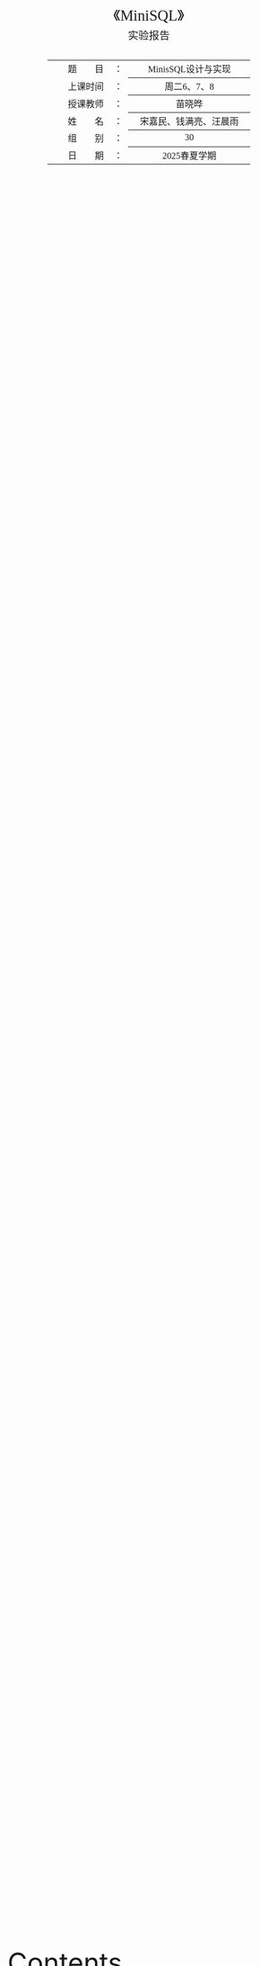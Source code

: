 <div class="cover" style="break-after:page;font-family:方正公文仿宋;width:100%;height:100%;border:none;margin: 0 auto;text-align:center;">
    <div style="width:60%;margin: 0 auto;height:0;padding-bottom:10%;">
        </br>
        <img src="https://raw.githubusercontent.com/Keldos-Li/pictures/main/typora-latex-theme/ZJU-name.svg" alt="校名" style="width:100%;"/>
    </div>
    </br></br></br></br></br>
    <div style="width:60%;margin: 0 auto;height:0;padding-bottom:40%;">
        <img src="https://raw.githubusercontent.com/Keldos-Li/pictures/main/typora-latex-theme/ZJU-logo.svg" alt="校徽" style="width:100%;"/>
  </div>
    </br></br></br></br></br></br></br></br>
    <span style="font-family:华文黑体Bold;text-align:center;font-size:20pt;margin: 10pt auto;line-height:30pt;">《MiniSQL》</span>
    <p style="text-align:center;font-size:14pt;margin: 0 auto">实验报告 </p>
    </br>
    </br>
    <table style="border:none;text-align:center;width:72%;font-family:仿宋;font-size:14px; margin: 0 auto;">
    <tbody style="font-family:方正公文仿宋;font-size:12pt;">
      <tr style="font-weight:normal;"> 
        <td style="width:20%;text-align:right;">题　　目</td>
        <td style="width:2%">：</td> 
        <td style="width:40%;font-weight:normal;border-bottom: 1px solid;text-align:center;font-family:华文仿宋"> MinisSQL设计与实现</td>     </tr>
      <tr style="font-weight:normal;"> 
        <td style="width:20%;text-align:right;">上课时间</td>
        <td style="width:2%">：</td> 
        <td style="width:40%;font-weight:normal;border-bottom: 1px solid;text-align:center;font-family:华文仿宋">    周二6、7、8 </td> </tr>
      <tr style="font-weight:normal;"> 
        <td style="width:20%;text-align:right;">授课教师</td>
        <td style="width:2%">：</td> 
        <td style="width:40%;font-weight:normal;border-bottom: 1px solid;text-align:center;font-family:华文仿宋">苗晓晔 </td>     </tr>
      <tr style="font-weight:normal;"> 
        <td style="width:20%;text-align:right;">姓　　名</td>
        <td style="width:2%">：</td> 
        <td style="width:40%;font-weight:normal;border-bottom: 1px solid;text-align:center;font-family:华文仿宋"> 宋嘉民、钱满亮、汪晨雨</td>     </tr>
      <tr style="font-weight:normal;"> 
        <td style="width:20%;text-align:right;">组　　别</td>
        <td style="width:%">：</td> 
        <td style="width:40%;font-weight:normal;border-bottom: 1px solid;text-align:center;font-family:华文仿宋"> 30 </td>   </tr>
      <tr style="font-weight:normal;"> 
        <td style="width:20%;text-align:right;">日　　期</td>
        <td style="width:2%">：</td> 
        <td style="width:40%;font-weight:normal;border-bottom: 1px solid;text-align:center;font-family:华文仿宋">2025春夏学期</td>     </tr>
    </tbody>              
    </table>
</div>




<font size = 8> Contents </font>



[TOC]



## MiniSQL系统概述

### 前言

如果将数据库比作一座大厦，那么学习SQL语言就像学习如何使用这座大厦的各种设施。我们能够执行一些基本的SQL操作，就如同我们能够在大厦内轻松找到电梯、使用会议室、或进入办公室。然而，我们对数据库系统的理解仍然很表面，就像我们对大厦的建筑结构和基础设施知之甚少。

而编写miniSQL的过程则类似于设计和建造一座大厦。从这个过程中，我们可以深入了解数据库系统（DBMS）的运行原理。从最基本的内存管理、记录处理开始，逐步涉及到索引的创建与搜索，再到执行计划的生成与选择，最后到实际执行。通过编写miniSQL，我们不仅是学习如何实现一个简单的数据库，更是深入理解和巩固数据库理论知识。

这不仅大大提升了我们的实际操作能力，还加深了我们对数据库系统内在机制的理解。就像亲自设计和建造一座大厦能让我们全面理解其每一个结构和功能部件的协同工作原理，编写miniSQL也能使我们更透彻地理解数据库系统的各个层面。这对我们的实践能力提升和理论知识深化都有极大的帮助。



### 功能描述

本MiniSQL系统实现了一个功能完整的关系型数据库管理系统，主要功能包括：

1. **数据类型支持**：完整支持三种基本数据类型：`INTEGER`（32位有符号整数）、`CHAR(n)`（定长字符串，最大长度支持到4KB）、`FLOAT`（单精度浮点数）。
2. **表管理功能**：支持创建包含最多32个属性的数据表，支持主键（PRIMARY KEY）和唯一性约束（UNIQUE），提供完整的表创建、删除和查看功能。
3. **索引管理**：实现了基于B+树的高效索引系统，对主键自动建立索引，对UNIQUE属性同样自动建立索引，支持手动创建和删除索引。
4. **数据操作**：
   - **查询操作**：支持复杂的WHERE条件查询，包括等值查询、不等值查询、范围查询，支持AND/OR逻辑连接符
   - **插入操作**：支持单条记录的高效插入，自动维护索引一致性
   - **删除操作**：支持基于条件的批量删除和全表删除
   - **更新操作**：支持基于条件的记录更新
5. **数据库管理**：支持多数据库管理，可以创建、删除、切换数据库
6. **脚本执行**：支持执行SQL脚本文件，便于批量操作
7. **高性能特性**：实现了工业级B+树索引，支持10万+数据量的高效处理

### 系统架构特点

- **模块化设计**：采用分层架构，各模块职责清晰，耦合度低
- **内存管理优化**：实现了Clock Replacer替换算法，相比传统LRU算法在高并发场景下性能更优
- **事务安全**：通过原子操作和一致性检查确保数据完整性
- **可扩展性**：架构设计支持未来功能扩展，如添加新的数据类型或查询优化器

### 运行环境

- **开发环境**：使用CLion IDE连接Windows 11下的WSL2或Linux服务器
- **编译要求**：CMake 3.16+，支持C++17标准
- **依赖库**：Google Test（用于单元测试）、Google Log（用于日志记录）
- **系统要求**：Linux/Unix系统，支持POSIX标准

### 参考资料

- 浙江大学数据库系统课程框架（ZJU-Git）
- CMU 15-445 Database Systems课程理论知识
- 《数据库系统概念》第七版理论基础

## MiniSQL系统结构设计

<img src="https://blog-pic-thorin.oss-cn-hangzhou.aliyuncs.com/image-20240610205609394.png" alt="image-20240610205609394" style="zoom:50%;" />

如上图所示的系统架构，MiniSQL采用经典的分层架构设计。SQL Parser（解释器）负责将用户输入的SQL语句解析为抽象语法树（AST），然后交由Execute Engine（执行引擎）处理。执行引擎根据语法树的内容和查询优化结果，生成相应的执行计划，并对指定的数据库实例（DB Storage Engine Instance）进行操作。

每个DB Storage Engine Instance对应一个独立的数据库实例（即通过CREATE DATABASE创建的数据库），实现了完整的数据库隔离。在每个数据库实例中，用户可以定义若干数据表和索引，这些元数据和实际数据通过以下核心模块进行管理：

- **Catalog Manager**：负责维护数据库的元数据信息
- **Record Manager**：负责数据记录的存储和管理  
- **Index Manager**：负责B+树索引的创建和维护
- **Buffer Pool Manager**：负责内存和磁盘之间的数据交换
- **Disk Manager**：负责底层磁盘文件的读写操作

### Disk Manager模块

Disk Manager模块位于整个系统架构的最底层，承担着数据库文件管理的核心职责。该模块主要负责磁盘存储空间的分配与回收，以及数据页的底层读写操作。

#### 核心功能

**空间管理**：通过位图（Bitmap）数据结构实现磁盘页面的分配和回收管理。位图中的每个比特位对应一个数据页的分配状态：

- `0`：表示该数据页空闲可用
- `1`：表示该数据页已被分配使用

**页面映射**：建立逻辑页号到物理页号的映射关系，使得上层模块可以通过逻辑页号访问对应的物理存储位置。

**文件I/O操作**：提供底层的磁盘读写接口，支持按页为单位的数据读取和写入操作。

#### 设计特点

1. **透明性**：对上层模块（Buffer Pool Manager）提供统一的接口，屏蔽底层文件系统的复杂性
2. **高效性**：使用位图管理空闲页面，分配和回收操作的时间复杂度为O(1)
3. **可靠性**：确保数据页分配的原子性，避免并发访问导致的数据不一致

![image-20240610210746303](https://blog-pic-thorin.oss-cn-hangzhou.aliyuncs.com/image-20240610210746303.png)

### Buffer Pool Manager模块

Buffer Pool Manager是数据库系统中的关键组件，负责管理内存缓冲池和磁盘之间的数据交换。该模块实现了数据库系统能够处理超过物理内存大小的数据集这一重要特性。

#### 设计原理

**透明性设计**：Buffer Pool Manager对其他模块完全透明，其他模块只需要使用页面标识符`page_id`请求数据页，无需关心该页面是否已在内存中。同样，Disk Manager的操作对Buffer Pool Manager也是透明的。

**Page对象管理**：系统中所有内存页面都由`Page`对象表示，每个`Page`对象包含：

- `data_`：连续的内存空间，用于存储实际数据
- `page_id_`：页面的唯一标识符
- `pin_count_`：引用计数，记录当前固定该页面的线程数
- `is_dirty_`：脏页标记，标识页面是否被修改过

#### 核心功能实现

**主要接口函数**：

- `FetchPage(page_id)`：从缓冲池中获取指定页面，如果不在内存中则从磁盘加载
- `NewPage(page_id*)`：分配一个新的页面，返回页面指针和分配的页面ID
- `UnpinPage(page_id, is_dirty)`：释放页面的引用，标记是否为脏页
- `FlushPage(page_id)`：将指定页面强制写回磁盘
- `DeletePage(page_id)`：删除页面并释放相关资源

**内存管理策略**：

1. **优先级查找**：首先检查请求的页面是否已在缓冲池中
2. **空闲页分配**：从free_list中寻找可用的空闲页面
3. **页面替换**：当缓冲池满时，使用替换算法选择合适的页面进行淘汰

#### 页面替换算法优化

**Clock Replacer实现**：

相比传统的LRU替换算法，我们实现了Clock Replacer作为性能优化：

**Clock算法优势**：

- 时间复杂度接近O(1)，避免了LRU算法中链表遍历的开销
- 在高并发场景下性能表现更优
- 实现相对简单，降低了系统复杂度

**实现原理**：

- 使用循环缓冲区结构，配合时钟指针进行页面选择
- 每个页面维护一个reference bit（使用位）
- 需要替换时检查指针位置的使用位：使用位为0则替换，否则置0并移动指针

```cpp
// Clock Replacer核心逻辑示例
bool ClockReplacer::Victim(frame_id_t *frame_id) {
  while (true) {
    if (ref_flag_[clock_hand_] == false) {
      *frame_id = clock_hand_;
      clock_hand_ = (clock_hand_ + 1) % pool_size_;
      return true;
    }
    ref_flag_[clock_hand_] = false;
    clock_hand_ = (clock_hand_ + 1) % pool_size_;
  }
}
```

#### Bonus: Clock_Replacer

**Clock Replacer**是Buffer Pool Manager中的一个重要组件，负责在缓冲池满时选择合适的页面进行替换。相比传统的LRU算法，Clock Replacer具有更高的性能和更低的实现复杂度。

**Clock Replacer的算法设计**：

**数据结构设计**：

- `clock_list`：使用双向链表维护可被替换的页面队列，支持高效的头尾操作
- `clock_status`：使用map存储每个页面的引用位状态（0表示未使用，1表示已使用）
- `capacity`：记录替换器的最大容量

**核心算法逻辑**：

1. **Victim操作**：实现页面淘汰选择

   1. 遍历clock_list寻找可替换页面
   2. 如果页面引用位为0，直接替换
   3. 如果页面引用位为1，设置为0并重新排队

   ```cpp
   bool CLOCKReplacer::Victim(frame_id_t *frame_id) {
    if (clock_list.empty()) {
        return false;  // 没有可以被替换的页
    }
   
    while (!clock_list.empty()) {
        frame_id_t current_frame = clock_list.front();
        clock_list.pop_front();
   
        // 如果当前页是未被pin的页
        if (clock_status[current_frame] == 0) {
            *frame_id = current_frame;
            clock_status.erase(current_frame);
            return true;  // 找到一个可以被替换的页
        } else {
            // 将当前页的状态设置为未使用，并将其放回队列末尾
            clock_status[current_frame] = 0;  // 设置为未使用状态
            clock_list.push_back(current_frame);
        }
    }
    return false;  // 没有找到可以被替换的页
    }
   ```

2. **Pin操作**：将页面从替换器中移除

   1. 从clock_list中移除指定页面
   2. 清除对应的状态信息

   ```cpp
   void CLOCKReplacer::Pin(frame_id_t frame_id) {
    // 如果页存在于replacer中，将其状态设置为未使用
    if (clock_status.find(frame_id) != clock_status.end()) {
        clock_list.remove(frame_id);  // 从列表中移除该页
        clock_status.erase(frame_id);  // 从状态映射中移除该页
    }
    }
   ```

3. **Unpin操作**：将页面添加到替换器中

   1. 检查容量是否合法
   2. 检查是否在clock_list中，如果在则更新引用位为1
   3. 如果不在，则先检查容量是否满，
   4. 必要时先执行Victim，再将页面添加到clock_list末尾
   5. 设置引用位为1（表示刚被使用）

   ```cpp
   void CLOCKReplacer::Unpin(frame_id_t frame_id) {
    if(clock_list.size() > capacity) {
        LOG(ERROR) << "CLOCKReplacer is over capacity: " << clock_list.size() << " > " << capacity;
        return;  
    }
    
    if (clock_status.find(frame_id) != clock_status.end()) {
        // 如果页已经存在于replacer中，将其状态设置为使用
        clock_status[frame_id] = 1;  // 设置为使用状态
    } else {
        if(clock_list.size() == capacity) {
        frame_id_t victim_frame_id;
        if (!Victim(&victim_frame_id)) {
            LOG(ERROR) << "Cannot unpin page " << frame_id << ": Capacity Full And Victim Failed";
            return;  // 👈 Victim失败时应该返回
        }
        }
        // 如果页不存在于replacer中，添加它
        if (clock_list.size() < capacity) {
            clock_list.push_back(frame_id);
            clock_status[frame_id] = 1;  // 设置为使用状态
        }
    }
    }
   ```

**算法优势**：

- 实现简单，减少了系统复杂度
- 内存开销小，并发性能好

**Clock Replacer的测试设计**：

- **单元测试**：使用gTest框架编写单元测试，验证页面替换逻辑的正确性

**测试用例详细说明**：

1. **基本功能测试**：
   - 测试多个页面的Unpin操作，验证Size()返回正确的页面数量
   - 测试重复Unpin同一页面只更新引用位而不增加Size

2. **Clock算法核心逻辑测试**：
   - 验证两轮扫描机制：第一轮将所有引用位为1的页面设为0并重新排队
   - 第二轮扫描时选择引用位为0的页面进行替换，按FIFO顺序
   - 测试连续3次Victim操作按正确顺序(1→2→3)返回页面

3. **Pin/Unpin交互测试**：
   - 验证Pin操作正确移除页面，Size相应减少
   - 测试对已被Victim的页面执行Pin操作无效果
   - 验证重新Unpin页面后引用位正确设置为1

4. **容量限制和Victim触发测试**：
   - 测试达到容量上限(5个页面)时再Unpin新页面会自动触发Victim
   - 验证Victim操作成功后新页面被正确添加到队列末尾
   - 测试最终Size保持在容量限制内

**测试覆盖的关键场景**：

- Clock指针的循环移动逻辑
- 引用位的正确设置和清除
- 页面在队列中的正确位置管理
- 多轮扫描后的确定性行为

```cpp
TEST(CLOCKReplacerTest, SampleTest) {
    CLOCKReplacer clock_replacer(7);

    // Scenario: unpin six elements, i.e. add them to the replacer.
    clock_replacer.Unpin(1);
    clock_replacer.Unpin(2);
    clock_replacer.Unpin(3);
    clock_replacer.Unpin(4);
    clock_replacer.Unpin(5);
    clock_replacer.Unpin(6);
    clock_replacer.Unpin(1);  // 重复unpin，只是重新设置引用位
    EXPECT_EQ(6, clock_replacer.Size());

    // Scenario: get victims from the clock replacer.
    // 第一轮：所有页面引用位都是1，会被设置为0并重新入队
    // 第二轮：找到引用位为0的页面进行替换（按添加顺序）
    int value;
    clock_replacer.Victim(&value);
    EXPECT_EQ(1, value);  // 第一个添加的页面
    clock_replacer.Victim(&value);
    EXPECT_EQ(2, value);  // 第二个添加的页面
    clock_replacer.Victim(&value);
    EXPECT_EQ(3, value);  // 第三个添加的页面

    // Scenario: pin elements in the replacer.
    // Note that 3 has already been victimized, so pinning 3 should have no effect.
    clock_replacer.Pin(3);  // 无效果，因为3已经被移除
    clock_replacer.Pin(4);  // 移除4
    EXPECT_EQ(2, clock_replacer.Size());  // 剩余5,6

    // Scenario: unpin 4. We expect that the reference bit of 4 will be set to 1.
    clock_replacer.Unpin(4);  // 重新添加4，引用位设为1
    EXPECT_EQ(3, clock_replacer.Size());  // 现在有5,6,4

    // Scenario: continue looking for victims.
    clock_replacer.Victim(&value);
    EXPECT_EQ(5, value);  // 5的引用位在第一轮被设为0
    clock_replacer.Victim(&value);
    EXPECT_EQ(6, value);  // 6的引用位在第一轮被设为0
    clock_replacer.Victim(&value);
    EXPECT_EQ(4, value);  // 4刚添加，引用位为1，需要两轮才能被替换

    // 新的测试场景
    CLOCKReplacer clock_replacer_new(5);
    clock_replacer_new.Unpin(1);
    clock_replacer_new.Unpin(2);
    clock_replacer_new.Unpin(3);
    clock_replacer_new.Unpin(4);
    clock_replacer_new.Unpin(5);
    // 容量已满，再unpin会触发victim操作
    clock_replacer_new.Unpin(6);  // 这会先victim一个页面，然后添加6
    EXPECT_EQ(5, clock_replacer_new.Size());
    // 测试基本的victim顺序
    clock_replacer_new.Victim(&value);
    // 刚才Unpin(6)时，1先被设置为0，然后被victim掉了，最后在队末尾添加了6，所以下一步是2
    EXPECT_EQ(2, value);
}
```



### Record Manager模块

Record Manager模块负责管理数据表中的所有记录，是数据库存储层的核心组件。该模块提供了记录的插入、删除、更新和查找等基本操作，并为上层执行引擎提供统一的数据访问接口。

#### 数据模型设计

Record Manager基于以下四个核心概念构建：

**1. Column（列）**

- 定义表中单个字段的属性信息
- 包含字段名、数据类型、长度、是否允许为空、是否唯一等属性
- 支持INTEGER、FLOAT、CHAR(n)三种数据类型

**2. Schema（模式）** 

- 表示数据表或索引的结构定义
- 由一个或多个Column组成，定义了完整的表结构
- 提供深拷贝和浅拷贝两种创建方式，满足不同使用场景

**3. Field（域）**

- 表示单条记录中某个字段的具体数据值
- 包含数据类型、是否为空、实际数据值等信息
- 支持不同数据类型之间的比较操作

**4. Row（行）**

- 表示完整的数据记录，等价于关系数据库中的元组概念
- 由一个或多个Field组成，代表表中的一行数据
- 通过RowId实现全局唯一标识

#### 序列化机制

为了实现数据的持久化存储，Record Manager实现了完整的序列化和反序列化机制：

**Schema序列化**：

```cpp
uint32_t Schema::SerializeTo(char *buf) const {
  char *pos = buf;
  // 写入魔数用于数据完整性检查
  MACH_WRITE_UINT32(pos, Schema::SCHEMA_MAGIC_NUM);
  pos += sizeof(uint32_t);
  
  // 写入列数
  uint32_t col_count = columns_.size();
  MACH_WRITE_UINT32(pos, col_count);
  pos += sizeof(uint32_t);
  
  // 序列化每个列的信息
  for (const auto &col : columns_) {
    uint32_t move = col->SerializeTo(pos);
    pos += move;
  }
  
  // 写入管理标志
  *pos = static_cast<char>(is_manage_);
  pos += sizeof(char);
  
  return pos - buf;
}
```

**Row序列化优化**：
采用空值位图（Null Bitmap）优化存储空间：

```cpp
uint32_t Row::SerializeTo(char *buf, Schema *schema) const {
  char *pos = buf;
  uint32_t field_count = schema->GetColumnCount();
  uint32_t bitmap_bytes_count = (field_count + 7) / 8; // 向上取整

  // 写入字段数量
  MACH_WRITE_UINT32(pos, field_count);
  pos += sizeof(uint32_t);

  // 生成并写入null bitmap
  std::vector<uint8_t> null_bitmap(bitmap_bytes_count, 0);
  for (uint32_t i = 0; i < field_count; ++i) {
    if (fields_[i]->IsNull()) {
      null_bitmap[i / 8] |= (1 << (i % 8));
    }
  }
  memcpy(pos, null_bitmap.data(), bitmap_bytes_count);
  pos += bitmap_bytes_count;

  // 序列化非空字段
  for (uint32_t i = 0; i < field_count; ++i) {
    if (!fields_[i]->IsNull()) {
      uint32_t move = fields_[i]->SerializeTo(pos);
      pos += move;
    }
  }
  return pos - buf;
}
```

#### Table Heap架构

**设计原理**：
Table Heap采用链式页面结构，每个表对应一个TableHeap对象，内部维护着多个TablePage的双向链表。

**RowId定位机制**：

- 使用64位RowId进行记录定位
- 高32位：存储page_id，标识记录所在的页面
- 低32位：存储slot_num，标识记录在页面中的槽位编号

**核心操作接口**：

- `InsertTuple(Row &row, Txn *txn)`：插入新记录
- `UpdateTuple(Row &row, const RowId &rid, Txn *txn)`：更新指定记录
- `MarkDelete(const RowId &rid, Txn *txn)`：标记删除记录
- `GetTuple(Row *row, Txn *txn)`：获取指定记录

![image.png](https://blog-pic-thorin.oss-cn-hangzhou.aliyuncs.com/1649165584868-b8768a94-7287-4ffa-8283-126368851db6.png)

**TableIterator迭代器**：
为上层执行引擎提供统一的遍历接口，支持顺序访问表中的所有记录，简化了执行器的实现复杂度。

### Index Manager模块

Index Manager模块负责实现和管理数据库索引，是提高查询性能的关键组件。该模块基于B+树这一经典的磁盘友好数据结构，提供了高效的数据检索能力。

#### B+树索引架构

我们实现的B+树具有以下特点：

- **磁盘友好**：每个B+树节点对应一个数据页，最大化磁盘I/O效率
- **支持范围查询**：叶子节点通过指针连接，支持高效的范围扫描
- **自平衡特性**：通过分裂和合并操作维护树的平衡性
- **高扇出比**：减少树的高度，降低查询时的I/O次数

#### 核心数据页类型

**1. BPlusTreePage（基类）**
包含所有B+树节点的公共属性：

```cpp
class BPlusTreePage {
private:
  IndexPageType page_type_;    // 页面类型（内部节点/叶子节点）
  lsn_t lsn_;                 // 日志序列号
  size_t size_;               // 当前键值对数量
  size_t max_size_;           // 最大容量
  page_id_t parent_page_id_;  // 父节点页面ID
  page_id_t page_id_;         // 当前页面ID
};
```

**2. BPlusTreeInternalPage（内部节点）**

- 存储m个键和m+1个指针（指向子节点的page_id）
- 第一个键设置为INVALID，实际查找从第二个键开始
- 维护半满特性，支持分裂、合并、重分布操作

**3. BPlusTreeLeafPage（叶子节点）**

- 存储实际的键值对（Key-Value）
- Key：由一个或多个Field序列化得到的索引键
- Value：存储对应记录的RowId
- 叶子节点间通过指针连接形成有序链表

#### 高级特性实现

**动态键长支持**：

```cpp
// GenericKey大小的动态调整
if (index_type == "bptree") {
  if (max_size <= 8) max_size = 16;
  else if (max_size <= 24) max_size = 32;
  else if (max_size <= 56) max_size = 64;
  else if (max_size <= 120) max_size = 128;
  else if (max_size <= 248) max_size = 256;
  else {
    LOG(ERROR) << "GenericKey size is too large";
    return nullptr;
  }
}
```

**批量加载优化**：
在创建索引时，系统会遍历表中所有现有数据并批量插入到索引中，确保索引的完整性：

```cpp
// 遍历表中现有记录并插入到索引中
for (TableIterator table_iter = table_heap->Begin(txn); 
     table_iter != table_heap->End(); ++table_iter) {
  Row current_row(table_iter->GetRowId());
  table_heap->GetTuple(&current_row, txn);
  
  // 构建索引键行
  std::vector<Field> index_key_fields;
  for (uint32_t column_index : column_index_mapping) {
    index_key_fields.push_back(*(current_row.GetField(column_index))); 
  }
  Row index_key_row(index_key_fields);
  
  // 将记录插入索引
  index_structure->InsertEntry(index_key_row, row_id, txn);
}
```

**范围查询支持**：
通过B+树迭代器实现高效的范围扫描，迭代器维护当前位置信息，支持顺序和逆序遍历。

**并发安全**：
通过Buffer Pool Manager提供的页面锁机制确保多线程环境下的数据一致性。

#### 索引类型和约束

**唯一索引**：

- 当前实现仅支持unique key索引
- 在插入重复键值时返回错误，保证数据完整性
- 主键和UNIQUE约束的列自动创建唯一索引

**GenericKey管理**：

- KeyManager负责GenericKey的序列化/反序列化和比较操作
- 支持多列组合索引
- 根据数据类型优化比较性能

### Catalog Manager模块

Catalog Manager是数据库系统的元数据管理核心，负责维护和管理数据库中所有表和索引的定义信息。该模块确保元数据的持久化存储和系统重启后的快速恢复。

#### 核心职责

**元数据管理**：

- 维护数据库中所有表的定义信息（表名、字段定义、主键、索引等）
- 管理每个字段的详细信息（字段类型、长度、约束条件等）
- 跟踪数据库中所有索引的定义和状态

**内存对象管理**：

- 以TableInfo和IndexInfo形式在内存中存储表和索引信息
- 维护表名到表ID、索引名到索引ID的映射关系
- 提供高效的元数据查找和访问接口

#### 持久化机制

**CatalogMeta设计**：

```cpp
uint32_t CatalogMeta::GetSerializedSize() const {
  return 4 +  // CATALOG_METADATA_MAGIC_NUM
         4 +  // table_meta_pages_.size()
         4 +  // index_meta_pages_.size()
         table_meta_pages_.size() * (4 + 4) +      // table_id + page_id
         index_meta_pages_.size() * (4 + 4);       // index_id + page_id
}
```

**数据库启动恢复机制**：

```cpp
CatalogManager::CatalogManager(BufferPoolManager *buffer_pool_manager, 
                               LockManager *lock_manager,
                               LogManager *log_manager, bool init) {
  if (init) {
    // 新建数据库
    catalog_meta_ = CatalogMeta::NewInstance();
    next_table_id_.store(catalog_meta_->GetNextTableId());
    next_index_id_.store(catalog_meta_->GetNextIndexId());
    FlushCatalogMetaPage();
  } else {
    // 从磁盘加载已有数据库
    Page *catalog_page = buffer_pool_manager_->FetchPage(CATALOG_META_PAGE_ID);
    catalog_meta_ = CatalogMeta::DeserializeFrom(catalog_page->GetData());
    buffer_pool_manager_->UnpinPage(CATALOG_META_PAGE_ID, false);

    // 恢复自增ID
    next_table_id_.store(catalog_meta_->GetNextTableId());
    next_index_id_.store(catalog_meta_->GetNextIndexId());
      
    // 加载所有表和索引
    for (auto &table_meta : catalog_meta_->table_meta_pages_) {
      LoadTable(table_meta.first, table_meta.second);
    }
    for (auto &index_meta : catalog_meta_->index_meta_pages_) {
      LoadIndex(index_meta.first, index_meta.second);
    }
  }
}
```

#### 表管理接口

**CreateTable实现**：

```cpp
dberr_t CatalogManager::CreateTable(const string &table_name, TableSchema *schema, 
                                   Txn *txn, TableInfo *&table_info) {
  // 检查表名是否已存在
  if (table_names_.find(table_name) != table_names_.end()) {
    return DB_TABLE_ALREADY_EXIST;
  }

  // 分配新的表ID
  table_id_t table_id = next_table_id_.fetch_add(1);

  // 创建表堆和元数据
  TableHeap *table_heap = TableHeap::Create(buffer_pool_manager_, schema, txn, 
                                           log_manager_, lock_manager_);
  TableMetadata *table_meta = TableMetadata::Create(table_id, table_name, 
                                                    table_heap->GetFirstPageId(), schema);

  // 创建并初始化TableInfo
  table_info = TableInfo::Create();
  table_info->Init(table_meta, table_heap);

  // 更新内存映射和持久化元数据
  tables_[table_id] = table_info;
  table_names_[table_name] = table_id;
  catalog_meta_->table_meta_pages_[table_id] = meta_page_id;
  
  FlushCatalogMetaPage();
  return DB_SUCCESS;
}
```

**索引管理接口**：

- `CreateIndex`：创建新索引，支持单列和多列索引
- `GetIndex`：根据表名和索引名获取索引信息
- `DropIndex`：删除指定索引及其相关数据页
- `GetTableIndexes`：获取指定表的所有索引

#### 原子性保证

**事务安全**：

- 创建操作失败时提供回滚机制
- 元数据更新和磁盘同步保证一致性

**错误处理**：

- 完整的错误码体系（DB_SUCCESS、DB_TABLE_ALREADY_EXIST等）
- 资源泄露防护，失败时自动清理已分配资源
- 详细的日志记录便于问题诊断

### Execute Engine模块

Execute Engine（执行引擎）是MiniSQL系统的核心组件，负责接收SQL解析器生成的抽象语法树（AST）并执行相应的数据库操作。该模块采用经典的火山模型（Iterator Model），实现了完整的SQL执行功能。

#### 核心架构设计

**分层设计**：
执行引擎采用多层架构，将不同类型的SQL语句分发到对应的执行函数：

1. **语法树分发层**：根据AST节点类型分发到相应的执行函数
2. **数据库管理层**：处理数据库的创建、删除、切换等操作
3. **表管理层**：处理表的创建、删除、显示等操作
4. **索引管理层**：处理索引的创建、删除、显示等操作
5. **数据操作层**：通过Planner和Executor处理DML操作

**主要执行流程**：

```cpp
dberr_t ExecuteEngine::Execute(pSyntaxNode ast) {
  if (ast == nullptr) return DB_FAILED;
  
  auto start_time = std::chrono::system_clock::now();
  unique_ptr<ExecuteContext> context(nullptr);
  if (!current_db_.empty()) context = dbs_[current_db_]->MakeExecuteContext(nullptr);
  
  switch (ast->type_) {
    case kNodeCreateDB: return ExecuteCreateDatabase(ast, context.get());
    case kNodeDropDB: return ExecuteDropDatabase(ast, context.get());
    case kNodeCreateTable: return ExecuteCreateTable(ast, context.get());
    // ... 其他操作类型
    default:
      // 处理DML操作，使用Planner生成执行计划
      Planner planner(context.get());
      planner.PlanQuery(ast);
      ExecutePlan(planner.plan_, &result_set, nullptr, context.get());
  }
}
```

#### 数据库操作

**创建数据库**：

```cpp
dberr_t ExecuteEngine::ExecuteCreateDatabase(pSyntaxNode ast, ExecuteContext *context) {
  string db_name = ast->child_->val_;
  if (dbs_.find(db_name) != dbs_.end()) {
    return DB_ALREADY_EXIST;
  }
  dbs_.insert(make_pair(db_name, new DBStorageEngine(db_name, true)));
  return DB_SUCCESS;
}
```

**使用数据库**：

```cpp
dberr_t ExecuteEngine::ExecuteUseDatabase(pSyntaxNode ast, ExecuteContext *context) {
  string db_name = ast->child_->val_;
  if (dbs_.find(db_name) != dbs_.end()) {
    current_db_ = db_name;
    cout << "Database changed" << endl;
    return DB_SUCCESS;
  }
  return DB_NOT_EXIST;
}
```

#### 表管理操作

**创建表**：
实现了完整的CREATE TABLE语句支持，包括：

- **多种数据类型**：INT、FLOAT、CHAR(n)
- **约束支持**：PRIMARY KEY、UNIQUE、NOT NULL
- **自动索引创建**：为主键和唯一键自动创建B+树索引

```cpp
// AST解析示例
ParsedColumnInfo parsed_col_info;
parsed_col_info.column_name = col_name_node->val_;

std::string col_type_str(col_type_node->val_);
if (col_type_str == "int") {
  parsed_col_info.type_id = TypeId::kTypeInt;
} else if (col_type_str == "char") {
  parsed_col_info.type_id = TypeId::kTypeChar;
  // 解析CHAR长度
  parsed_col_info.len_for_char = static_cast<uint32_t>(char_len);
}
```

**删除表**：

```cpp
dberr_t ExecuteEngine::ExecuteDropTable(pSyntaxNode ast, ExecuteContext *context) {
  // 验证上下文和AST结构
  if (context == nullptr || current_db_.empty()) {
    return DB_FAILED;
  }
  
  // 提取表名并调用CatalogManager删除
  std::string table_name(ast->child_->val_);
  dberr_t res = catalog_manager->DropTable(table_name);
  
  if (res != DB_SUCCESS) {
    ExecuteInformation(res);
    return res;
  }
  
  return DB_SUCCESS;
}
```

#### 索引管理操作

**显示索引**：

```cpp
dberr_t ExecuteEngine::ExecuteShowIndexes(pSyntaxNode ast, ExecuteContext *context) {
  // 获取数据库中的所有表
  std::vector<TableInfo *> all_tables;
  catalog_manager->GetTables(all_tables);
  
  // 遍历每个表收集索引信息
  for (TableInfo *table_info_ptr : all_tables) {
    std::string table_name = table_info_ptr->GetTableName();
    std::vector<IndexInfo *> table_indexes;
    catalog_manager->GetTableIndexes(table_name, table_indexes);
    
    // 格式化输出索引列表
    for (IndexInfo *index_info_ptr : table_indexes) {
      // 输出索引名称
    }
  }
  return DB_SUCCESS;
}
```

**创建索引**：

```cpp
dberr_t ExecuteEngine::ExecuteCreateIndex(pSyntaxNode ast, ExecuteContext *context) {
  // 解析索引名、表名、列名列表
  std::string index_name(ast->child_->val_);
  std::string table_name(table_name_node->val_);
  std::vector<std::string> index_column_names;
  
  // 验证表和列的存在性
  TableInfo *table_info = nullptr;
  catalog_manager->GetTable(table_name, table_info);
  
  // 创建索引
  IndexInfo *created_index_info = nullptr;
  catalog_manager->CreateIndex(table_name, index_name, index_column_names, 
                              txn, created_index_info, index_type);
  
  // 为现有数据建立索引项
  TableHeap *table_heap = table_info->GetTableHeap();
  Index *index_structure = created_index_info->GetIndex();
  
  for (TableIterator table_iter = table_heap->Begin(txn); 
       table_iter != table_heap->End(); ++table_iter) {
    // 构建索引键并插入
    Row index_key_row(index_key_fields);
    index_structure->InsertEntry(index_key_row, row_id, txn);
  }
  
  return DB_SUCCESS;
}
```

#### 脚本执行功能

**EXECFILE实现**：

```cpp
dberr_t ExecuteEngine::ExecuteExecfile(pSyntaxNode ast, ExecuteContext *context) {
  std::string script_filename(ast->child_->val_);
  std::ifstream script_file(script_filename);
  
  std::string statement_buffer;
  char current_char;
  
  // 逐字符读取和处理文件内容
  while (script_file.get(current_char)) {
    statement_buffer += current_char;
    if (current_char == ';') {
      // 解析SQL语句
      MinisqlParserInit();
      YY_BUFFER_STATE lexer_buffer = yy_scan_string(statement_buffer.c_str());
      int parsing_result = yyparse();
      
      // 执行解析得到的SQL语句
      dberr_t statement_execution_result = Execute(statement_ast);
      
      // 清理资源
      DestroySyntaxTree();
      MinisqlParserFinish();
      statement_buffer.clear();
    }
  }
  
  return DB_SUCCESS;
}
```

#### 火山模型执行器

**执行器创建**：

```cpp
std::unique_ptr<AbstractExecutor> ExecuteEngine::CreateExecutor(
    ExecuteContext *exec_ctx, const AbstractPlanNodeRef &plan) {
  switch (plan->GetType()) {
    case PlanType::SeqScan:
      return std::make_unique<SeqScanExecutor>(exec_ctx, 
        dynamic_cast<const SeqScanPlanNode *>(plan.get()));
    case PlanType::IndexScan:
      return std::make_unique<IndexScanExecutor>(exec_ctx,
        dynamic_cast<const IndexScanPlanNode *>(plan.get()));
    case PlanType::Insert:
      return std::make_unique<InsertExecutor>(exec_ctx,
        dynamic_cast<const InsertPlanNode *>(plan.get()));
    // ... 其他执行器类型
  }
}
```

**执行计划执行**：

```cpp
dberr_t ExecuteEngine::ExecutePlan(const AbstractPlanNodeRef &plan, 
                                  std::vector<Row> *result_set, 
                                  Txn *txn, ExecuteContext *exec_ctx) {
  auto executor = CreateExecutor(exec_ctx, plan);
  
  try {
    executor->Init();
    RowId rid{};
    Row row{};
    while (executor->Next(&row, &rid)) {
      if (result_set != nullptr) {
        result_set->push_back(row);
      }
    }
  } catch (const exception &ex) {
    return DB_FAILED;
  }
  return DB_SUCCESS;
}
```

本任务采用的是最经典的 Iterator Model。在本次任务中，我们实现了5个算子，分别是select，Index Select，insert，update，delete。 对于每个算子，都实现了 Init 和 Next 方法。 Init 方法初始化运算符的内部状态，Next 方法提供迭代器接口，并在每次调用时返回一个元组和相应的 RID。对于每个算子，我们假设它在单线程上下文中运行，并不需要考虑多线程的情况。每个算子都可以通过访问 `ExecuteContext`来实现表的修改，例如插入、更新和删除。 为了使表索引与底层表保持一致，插入删除时还需要更新索引。

### Recovery Manager模块

Recovery Manager负责管理和维护数据恢复的过程，虽然在本项目中作为独立模块，但其设计思想遵循了工业级数据库的恢复机制。

#### 核心组件

1. **日志结构（LogRec）**：定义了插入、删除、更新等操作的日志格式
2. **检查点（CheckPoint）**：包含数据库的完整状态快照
3. **恢复管理器（RecoveryManager）**：实现Redo和Undo两个恢复阶段

#### 恢复策略

采用经典的Write-Ahead Logging (WAL)策略：

- **Redo阶段**：重做所有已提交但未写入磁盘的事务
- **Undo阶段**：回滚所有未提交的事务

#### 设计考量

为了降低实现复杂度，我们采用了以下简化策略：

- 日志仅在内存中维护，不涉及磁盘持久化
- 使用unordered_map模拟KV数据库
- 专注于恢复算法的核心逻辑实现

<img src="https://blog-pic-thorin.oss-cn-hangzhou.aliyuncs.com/image-20240609002723694.png" alt="image-20240609002723694" style="zoom:50%;" />

## 实现细节和技术亮点

### 内存管理优化

**Clock Replacer算法**：
相比传统LRU算法，Clock Replacer在高并发场景下具有更好的性能表现：

- 时间复杂度接近O(1)
- 避免了链表遍历开销
- 减少了函数调用的Cache Miss

### 序列化优化

**空值位图优化**：
在Row序列化中采用位图压缩技术，大幅减少存储空间：

- 使用1个bit表示一个字段的null状态
- 只序列化非空字段的实际数据
- 显著提高存储效率和I/O性能

### 索引优化

**动态键长调整**：
根据索引键的实际大小动态调整GenericKey大小，避免内存浪费的同时保证性能。

**批量加载**：
在创建索引时采用批量插入策略，相比逐条插入具有更高的效率。

### 错误处理机制

**完整的错误码体系**：

- 定义了详细的错误类型（DB_SUCCESS、DB_TABLE_ALREADY_EXIST等）
- 提供统一的错误信息输出
- 实现了资源泄露防护机制

## 验收与检验流程

***PASSED IS ALL YOU NEED***        

![image-20250605205807062](D:\BaiduSyncdisk\浙江大学\软工\数据库\MiniSQL\pass is all you need)

除LockManager外其他所有内容均Pass

1. 创建数据库`db0`、`db1`、`db2`，并列出所有的数据库

   ![image-20250605212618925](D:\BaiduSyncdisk\浙江大学\软工\数据库\MiniSQL\image-20250605212618925.png)

2. 在`db0`数据库上创建数据表`account`，表的定义如下：

   ```sql
   create table account(
     id int, 
     name char(16), 
     balance float, 
     primary key(id)
   );
   ```

   ![image-20250605212706665](D:\BaiduSyncdisk\浙江大学\软工\数据库\MiniSQL\image-20250605212706665.png)

3. 考察SQL执行以及数据插入操作

   `execfile "./test_data/sql_gen/account00.txt";`
   `execfile "./test_data/sql_gen/account01.txt";`
   `execfile "./test_data/sql_gen/account02.txt";`

   ![image-20250605212737103](D:\BaiduSyncdisk\浙江大学\软工\数据库\MiniSQL\image-20250605212737103.png)

   ![image-20250605212824693](D:\BaiduSyncdisk\浙江大学\软工\数据库\MiniSQL\image-20250605212824693.png)

   ![image-20250605212848780](D:\BaiduSyncdisk\浙江大学\软工\数据库\MiniSQL\image-20250605212848780.png)

4. 执行全表扫描`select * from account`，验证插入的数据是否正确（要求输出查询到30000条记录)

   ![image-20250605213149888](D:\BaiduSyncdisk\浙江大学\软工\数据库\MiniSQL\image-20250605213149888.png)

5. 考察点查询操作：

   ```sql
   select * from account where id = 12502345;
   select * from account where balance = 181.259995;
   select * from account where name = "name26789";
   select * from account where id <> 12509999;
   select * from account where balance <> 86.269997;
   select * from account where name <> "name09999";
   ```

   ![image-20250605213233689](D:\BaiduSyncdisk\浙江大学\软工\数据库\MiniSQL\image-20250605213233689.png)

   ![image-20250605213310306](D:\BaiduSyncdisk\浙江大学\软工\数据库\MiniSQL\image-20250605213310306.png)

   ![image-20250605213351293](C:\Users\lenovo\AppData\Roaming\Typora\typora-user-images\image-20250605213351293.png)

   ![image-20250605213409240](D:\BaiduSyncdisk\浙江大学\软工\数据库\MiniSQL\image-20250605213409240.png)

   ![image-20250605213427212](D:\BaiduSyncdisk\浙江大学\软工\数据库\MiniSQL\image-20250605213427212.png)

   ![image-20250605213446066](C:\Users\lenovo\AppData\Roaming\Typora\typora-user-images\image-20250605213446066.png)

   

6. 考察多条件查询与投影操作：

   ```sql
   select id, name from account where balance >= 990 and balance < 3000;
   select name, balance from account where balance > 1000 and id <= 12529999;
   select * from account where id < 12515000 and name > "name14500";
   select * from account where id < 12500200 and name < "name00100";
   
   insert into account values(12509999,"name99999",8.1);
   ```

   ![image-20250605213805179](D:\BaiduSyncdisk\浙江大学\软工\数据库\MiniSQL\image-20250605213805179.png)

   ![image-20250605213845501](C:\Users\lenovo\AppData\Roaming\Typora\typora-user-images\image-20250605213845501.png)

   ![image-20250605213910127](C:\Users\lenovo\AppData\Roaming\Typora\typora-user-images\image-20250605213910127.png)

   ![image-20250605213923849](C:\Users\lenovo\AppData\Roaming\Typora\typora-user-images\image-20250605213923849.png)

   ![image-20250605213941670](D:\BaiduSyncdisk\浙江大学\软工\数据库\MiniSQL\image-20250605213941670.png)

   

7. 考察唯一约束

   ```sql
   create index idx01 on account(name);
   select * from account where name = "name26789";
   select * from account where name = "name45678";
   select * from account where id < 12500200 and name < "name00100";
   delete from account where name = "name25678";
   insert into account values(12525678, "name25678", 880.67);
   drop index idx01;
   ```

   ![image-20250605214021458](C:\Users\lenovo\AppData\Roaming\Typora\typora-user-images\image-20250605214021458.png)

   ![image-20250605214126134](D:\BaiduSyncdisk\浙江大学\软工\数据库\MiniSQL\image-20250605214126134.png)

   ![image-20250605214147899](C:\Users\lenovo\AppData\Roaming\Typora\typora-user-images\image-20250605214147899.png)

   ![image-20250605214200828](C:\Users\lenovo\AppData\Roaming\Typora\typora-user-images\image-20250605214200828.png)

   ![image-20250605223244160](C:\Users\lenovo\AppData\Roaming\Typora\typora-user-images\image-20250605223244160.png)

   

8. 考察更新操作：`update account set id =12529999 where name = "name29999";` 并通过`select`操作验证记录被更新

   ![image-20250605223500872](D:\BaiduSyncdisk\浙江大学\软工\数据库\MiniSQL\image-20250605223500872.png)

9. 考察删除操作：

   1. `delete from account where balance = 123123.123;`，并通过`select`操作验证记录被删除

   2. `delete from account`，并通过`select`操作验证全表被删除

   3. `drop table account`，并通过`show tables`验证该表

      ![image-20250605223652920](C:\Users\lenovo\AppData\Roaming\Typora\typora-user-images\image-20250605223652920.png)

      ![image-20250605223722157](D:\BaiduSyncdisk\浙江大学\软工\数据库\MiniSQL\image-20250605223722157.png)

      ![image-20250605223804779](C:\Users\lenovo\AppData\Roaming\Typora\typora-user-images\image-20250605223804779.png)

## 项目总结与展望

### 项目成果

通过本次MiniSQL项目的开发，我们成功实现了：

1. **完整的关系型数据库系统**：包含完整的SQL解析、执行引擎、存储管理和索引管理模块
2. **高性能的存储引擎**：基于B+树的索引系统，支持大规模数据处理
3. **高效的内存管理**：采用Buffer Pool Manager和Clock Replacer算法，优化了内存使用
4. **优秀的系统架构**：模块化设计，便于维护和扩展

### 技术收获

**理论知识巩固**：

- 深入理解了数据库系统的内部架构
- 掌握了B+树索引的实现原理
- 学习了数据库事务和恢复机制

**工程能力提升**：

- 大型项目的架构设计和模块化开发
- 性能优化和系统调优经验
- 团队协作和代码管理能力

### 未来改进方向

**功能扩展**：

- 支持更多SQL标准特性（如JOIN操作、聚合函数等）
- 实现查询优化器，提供基于代价的查询计划选择
- 添加更多数据类型支持（如DATE、BLOB等）

**性能优化**：

- 实现多版本并发控制（MVCC）
- 支持并行查询执行
- 添加列式存储支持，优化分析性查询

**系统完善**：

- 完整的日志和恢复系统
- 网络协议支持，实现客户端-服务器架构
- 完善的权限管理和安全机制

## 分组与设计分工

| 姓名   | 学号       | 分工                  |
| ------ | ---------- | --------------------- |
| 宋嘉民 | 3230105644 | 4 5模块Clock_Replacer |
| 钱满亮 | 3220104364 | 3 6模块               |
| 汪晨雨 | 3220105799 | 1 2模块               |

## 提交附录

- MiniSQL源代码
- 良好的Git记录
- 个人报告以及小组报告

![image-20250605210034262](D:\BaiduSyncdisk\浙江大学\软工\数据库\MiniSQL\git log)